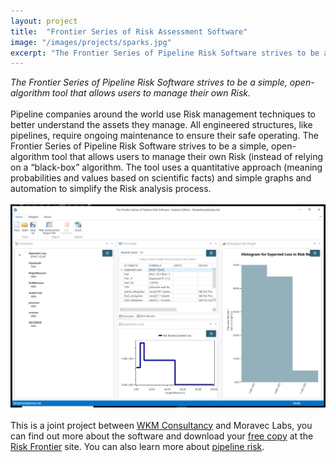 ```yaml
---
layout: project
title:  "Frontier Series of Risk Assessment Software"
image: "/images/projects/sparks.jpg"
excerpt: "The Frontier Series of Pipeline Risk Software strives to be a simple, open-algorithm tool that allows users to manage their own Risk."
---
```

_The Frontier Series of Pipeline Risk Software strives to be a simple, open-algorithm tool that allows users to manage their own Risk._<br/> <br/>
Pipeline companies around the world use Risk management techniques to better understand the assets they manage.  All engineered structures, like pipelines, require ongoing maintenance to ensure their safe operating.  The Frontier Series of Pipeline Risk Software strives to be a simple, open-algorithm tool that allows users to manage their own Risk (instead of relying on a “black-box” algorithm.  The tool uses a quantitative approach (meaning probabilities and values based on scientific facts) and simple graphs and automation to simplify the Risk analysis process.  <br/><br/>
[<img src="/images/projects/pipeline.png" alt="screen shot of pipeline app" width="700">]("http://www.pipelinerisk.com")
<br/><br/>
This is a joint project between [WKM Consultancy]("http://www.pipelinerisk.com/") and Moravec Labs, you can find out more about the software and download your [free copy]("https://www.riskfrontierapp.com/download-the-app/") at the [Risk Frontier]("https://www.riskfrontierapp.com/") site.  You can also learn more about [pipeline risk]("http://pipelinerisk.net/").